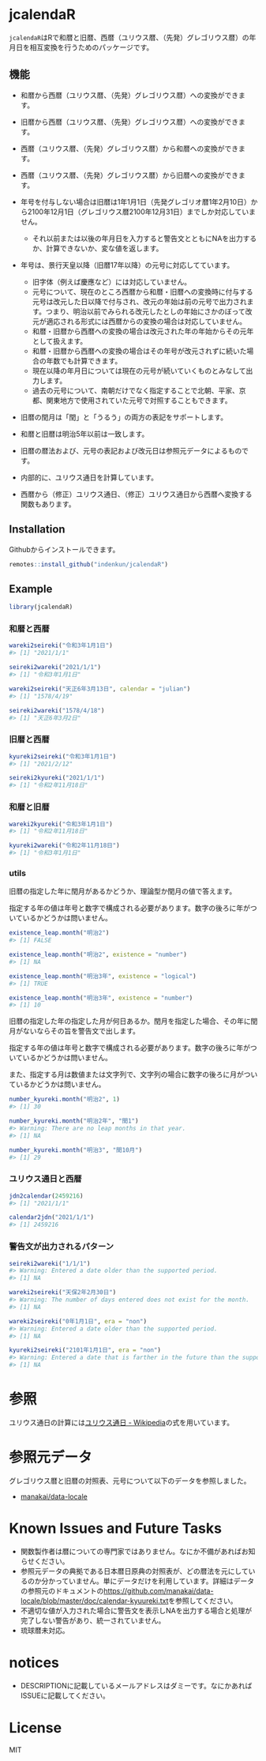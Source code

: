 
<!-- README.md is generated from README.Rmd. Please edit that file -->

# jcalendaR

<!-- badges: start -->
<!-- badges: end -->

`jcalendaR`はRで和暦と旧暦、西暦（ユリウス暦、（先発）グレゴリウス暦）の年月日を相互変換を行うためのパッケージです。

## 機能

- 和暦から西暦（ユリウス暦、（先発）グレゴリウス暦）への変換ができます。

- 旧暦から西暦（ユリウス暦、（先発）グレゴリウス暦）への変換ができます。

- 西暦（ユリウス暦、（先発）グレゴリウス暦）から和暦への変換ができます。

- 西暦（ユリウス暦、（先発）グレゴリウス暦）から旧暦への変換ができます。

- 年号を付与しない場合は旧暦は1年1月1日（先発グレゴリオ暦1年2月10日）から2100年12月1日（グレゴリウス暦2100年12月31日）までしか対応していません。

  - それ以前または以後の年月日を入力すると警告文とともにNAを出力するか、計算できないか、変な値を返します。

- 年号は、景行天皇以降（旧暦17年以降）の元号に対応してています。

  - 旧字体（例えば慶應など）には対応していません。
  - 元号について、現在のところ西暦から和暦・旧暦への変換時に付与する元号は改元した日以降で付与され、改元の年始は前の元号で出力されます。つまり、明治以前でみられる改元したとしの年始にさかのぼって改元が適応される形式には西暦からの変換の場合は対応していません。
  - 和暦・旧暦から西暦への変換の場合は改元された年の年始からその元年として扱えます。
  - 和暦・旧暦から西暦への変換の場合はその年号が改元されずに続いた場合の年数でも計算できます。
  - 現在以降の年月日については現在の元号が続いていくものとみなして出力します。
  - 過去の元号について、南朝だけでなく指定することで北朝、平家、京都、関東地方で使用されていた元号で対照することもできます。

- 旧暦の閏月は「閏」と「うるう」の両方の表記をサポートします。

- 和暦と旧暦は明治5年以前は一致します。

- 旧暦の暦法および、元号の表記および改元日は参照元データによるものです。

- 内部的に、ユリウス通日を計算しています。

- 西暦から（修正）ユリウス通日、（修正）ユリウス通日から西暦へ変換する関数もあります。

## Installation

Githubからインストールできます。

``` r
remotes::install_github("indenkun/jcalendaR")
```

## Example

``` r
library(jcalendaR)
```

### 和暦と西暦

``` r
wareki2seireki("令和3年1月1日")
#> [1] "2021/1/1"
```

``` r
seireki2wareki("2021/1/1")
#> [1] "令和3年1月1日"
```

``` r
wareki2seireki("天正6年3月13日", calendar = "julian")
#> [1] "1578/4/19"
```

``` r
seireki2wareki("1578/4/18")
#> [1] "天正6年3月2日"
```

### 旧暦と西暦

``` r
kyureki2seireki("令和3年1月1日")
#> [1] "2021/2/12"
```

``` r
seireki2kyureki("2021/1/1")
#> [1] "令和2年11月18日"
```

### 和暦と旧暦

``` r
wareki2kyureki("令和3年1月1日")
#> [1] "令和2年11月18日"
```

``` r
kyureki2wareki("令和2年11月18日")
#> [1] "令和3年1月1日"
```

### utils

旧暦の指定した年に閏月があるかどうか、理論型か閏月の値で答えます。

指定する年の値は年号と数字で構成される必要があります。数字の後ろに年がついているかどうかは問いません。

``` r
existence_leap.month("明治2")
#> [1] FALSE
```

``` r
existence_leap.month("明治2", existence = "number")
#> [1] NA
```

``` r
existence_leap.month("明治3年", existence = "logical")
#> [1] TRUE
```

``` r
existence_leap.month("明治3年", existence = "number")
#> [1] 10
```

旧暦の指定した年の指定した月が何日あるか。閏月を指定した場合、その年に閏月がないならその旨を警告文で出します。

指定する年の値は年号と数字で構成される必要があります。数字の後ろに年がついているかどうかは問いません。

また、指定する月は数値または文字列で、文字列の場合に数字の後ろに月がついているかどうかは問いません。

``` r
number_kyureki.month("明治2", 1)
#> [1] 30
```

``` r
number_kyureki.month("明治2年", "閏1")
#> Warning: There are no leap months in that year.
#> [1] NA
```

``` r
number_kyureki.month("明治3", "閏10月")
#> [1] 29
```

### ユリウス通日と西暦

``` r
jdn2calendar(2459216)
#> [1] "2021/1/1"
```

``` r
calendar2jdn("2021/1/1")
#> [1] 2459216
```

### 警告文が出力されるパターン

``` r
seireki2wareki("1/1/1")
#> Warning: Entered a date older than the supported period.
#> [1] NA
```

``` r
wareki2seireki("天保2年2月30日")
#> Warning: The number of days entered does not exist for the month.
#> [1] NA
```

``` r
wareki2seireki("0年1月1日", era = "non")
#> Warning: Entered a date older than the supported period.
#> [1] NA
```

``` r
kyureki2seireki("2101年1月1日", era = "non") 
#> Warning: Entered a date that is farther in the future than the supported dates.
#> [1] NA
```

# 参照

ユリウス通日の計算には[ユリウス通日 -
Wikipedia](https://ja.wikipedia.org/wiki/ユリウス通日)の式を用いています。

# 参照元データ

グレゴリウス暦と旧暦の対照表、元号について以下のデータを参照しました。

- [manakai/data-locale](https://github.com/manakai/data-locale)

# Known Issues and Future Tasks

- 関数製作者は暦についての専門家ではありません。なにか不備があればお知らせください。
- 参照元データの典拠である日本暦日原典の対照表が、どの暦法を元にしているのか分かっていません。単にデータだけを利用しています。詳細はデータの参照元のドキュメントの<https://github.com/manakai/data-locale/blob/master/doc/calendar-kyuureki.txt>を参照してください。
- 不適切な値が入力された場合に警告文を表示しNAを出力する場合と処理が完了しない警告があり、統一されていません。
- 琉球暦未対応。

# notices

- DESCRIPTIONに記載しているメールアドレスはダミーです。なにかあればISSUEに記載してください。

# License

MIT
